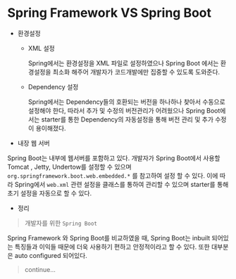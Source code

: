 # Spring Framework VS Spring Boot

+ 환경설정

  + XML 설정

     Spring에서는 환경설정을 XML 파일로 설정하였으나 Spring Boot 에서는 환경설정을 최소화 해주어 개발자가 코드개발에만 집중할 수 있도록 도와준다.

  + Dependency 설정

    Spring에서는 Dependency들의 호환되는 버전을 하나하나 찾아서 수동으로 설정해야 한다, 따라서 추가 및 수정의 버전관리가 어려웠으나 Spring Boot에서는 starter를 통한 Dependency의 자동설정을 통해 버전 관리 및 추가 수정이 용이해졌다.

+ 내장 웹 서버

Spring Boot는 내부에 웹서버를 포함하고 있다. 개발자가 Spring Boot에서 사용할 Tomcat , Jetty, Undertow를 설정할 수 있으며 `org.springframework.boot.web.embedded.*` 를 참고하여 설정 할 수 있다. 이에 따라 Spring에서 `web.xml`  관련 설정을  클래스를 통하여 관리할 수 있으며 starter를 통해 초기 설정을 자동으로 할 수 있다.



+ 정리

> 개발자를 위한 `Spring Boot` 

Spring Framework 와 Spring Boot를 비교하였을 때, Spring Boot는 inbuilt 되어있는 특징들과 이익들 때문에 더욱 사용하기 편하고 안정적이라고 할 수 있다. 또한 대부분은 auto configured 되어있다.  



>  continue...